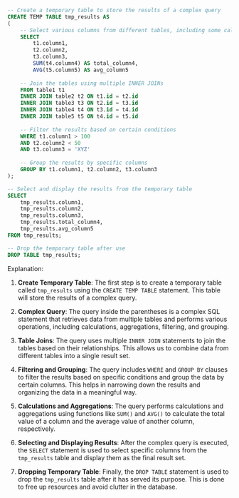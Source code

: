 ```sql
-- Create a temporary table to store the results of a complex query
CREATE TEMP TABLE tmp_results AS
(
    -- Select various columns from different tables, including some calculations and aggregations
    SELECT
        t1.column1,
        t2.column2,
        t3.column3,
        SUM(t4.column4) AS total_column4,
        AVG(t5.column5) AS avg_column5
    
    -- Join the tables using multiple INNER JOINs
    FROM table1 t1
    INNER JOIN table2 t2 ON t1.id = t2.id
    INNER JOIN table3 t3 ON t2.id = t3.id
    INNER JOIN table4 t4 ON t3.id = t4.id
    INNER JOIN table5 t5 ON t4.id = t5.id
    
    -- Filter the results based on certain conditions
    WHERE t1.column1 > 100
    AND t2.column2 < 50
    AND t3.column3 = 'XYZ'
    
    -- Group the results by specific columns
    GROUP BY t1.column1, t2.column2, t3.column3
);

-- Select and display the results from the temporary table
SELECT
    tmp_results.column1,
    tmp_results.column2,
    tmp_results.column3,
    tmp_results.total_column4,
    tmp_results.avg_column5
FROM tmp_results;

-- Drop the temporary table after use
DROP TABLE tmp_results;
```

Explanation:

1. **Create Temporary Table**: The first step is to create a temporary table called `tmp_results` using the `CREATE TEMP TABLE` statement. This table will store the results of a complex query.

2. **Complex Query**: The query inside the parentheses is a complex SQL statement that retrieves data from multiple tables and performs various operations, including calculations, aggregations, filtering, and grouping.

3. **Table Joins**: The query uses multiple `INNER JOIN` statements to join the tables based on their relationships. This allows us to combine data from different tables into a single result set.

4. **Filtering and Grouping**: The query includes `WHERE` and `GROUP BY` clauses to filter the results based on specific conditions and group the data by certain columns. This helps in narrowing down the results and organizing the data in a meaningful way.

5. **Calculations and Aggregations**: The query performs calculations and aggregations using functions like `SUM()` and `AVG()` to calculate the total value of a column and the average value of another column, respectively.

6. **Selecting and Displaying Results**: After the complex query is executed, the `SELECT` statement is used to select specific columns from the `tmp_results` table and display them as the final result set.

7. **Dropping Temporary Table**: Finally, the `DROP TABLE` statement is used to drop the `tmp_results` table after it has served its purpose. This is done to free up resources and avoid clutter in the database.